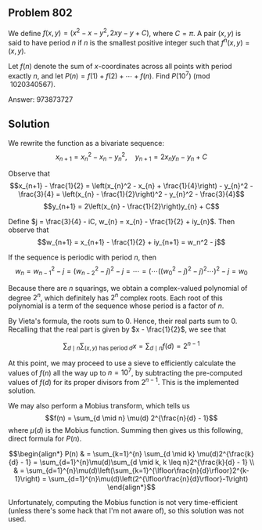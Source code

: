 ## Problem 802

We define $f(x, y) = (x^2 - x - y^2, 2xy - y + C)$, where $C = \pi$. A pair $(x, y)$ is said to have period $n$ if $n$ is the smallest positive integer such that $f^n(x, y) = (x, y)$. 

Let $f(n)$ denote the sum of $x$-coordinates across all points with period exactly $n$, and let $P(n) = f(1) + f(2) + \cdots + f(n)$. Find $P(10^7) \pmod{1020340567}$.

Answer: $973873727$

## Solution

We rewrite the function as a bivariate sequence:
$$x_{n+1} = x_{n}^2 - x_{n} - y_{n}^2, \quad y_{n+1} = 2x_{n}y_{n} - y_{n} + C$$

Observe that
$$x_{n+1} - \frac{1}{2} = \left(x_{n}^2 - x_{n} + \frac{1}{4}\right) - y_{n}^2 - \frac{3}{4} = \left(x_{n} - \frac{1}{2}\right)^2 - y_{n}^2 - \frac{3}{4}$$
$$y_{n+1} = 2\left(x_{n} - \frac{1}{2}\right)y_{n} + C$$

Define $j = \frac{3}{4} - iC, w_{n} = x_{n} - \frac{1}{2} + iy_{n}$. Then observe that
$$w_{n+1} = x_{n+1} - \frac{1}{2} + iy_{n+1} = w_n^2 - j$$

If the sequence is periodic with period $n$, then
$$w_n = w_{n-1}^2 - j = (w_{n-2}^2 - j)^2 - j = \cdots = \left(\cdots\left((w_0^2 - j)^2 - j\right)^2\cdots\right)^2 - j = w_0$$

Because there are $n$ squarings, we obtain a complex-valued polynomial of degree $2^n$, which definitely has $2^n$ complex roots. Each root of this polynomial is a term of the sequence whose period is a factor of $n$.

By Vieta's formula, the roots sum to $0$. Hence, their real parts sum to $0$. Recalling that the real part is given by $x - \frac{1}{2}$, we see that 

$$\sum_{d \mid n} \sum_{(x, y) \text{ has period } d} x = \sum_{d \mid n} f(d) = 2^{n-1}$$

At this point, we may proceed to use a sieve to efficiently calculate the values of $f(n)$ all the way up to $n = 10^7$, by subtracting the pre-computed values of $f(d)$ for its proper divisors from $2^{n-1}$. This is the implemented solution.

We may also perform a Mobius transform, which tells us
$$f(n) = \sum_{d \mid n} \mu(d) 2^{\frac{n}{d} - 1}$$
where $\mu(d)$ is the Mobius function. Summing then gives us this following, direct formula for $P(n)$.

$$\begin{align*} P(n) & = \sum_{k=1}^{n} \sum_{d \mid k} \mu(d)2^{\frac{k}{d} - 1} = \sum_{d=1}^{n}\mu(d)\sum_{d \mid k, k \leq n}2^{\frac{k}{d} - 1} \\ & = \sum_{d=1}^{n}\mu(d)\left(\sum_{k=1}^{\lfloor\frac{n}{d}\rfloor}2^{k-1}\right) = \sum_{d=1}^{n}\mu(d)\left(2^{\lfloor\frac{n}{d}\rfloor}-1\right) \end{align*}$$

Unfortunately, computing the Mobius function is not very time-efficient (unless there's some hack that I'm not aware of), so this solution was not used.